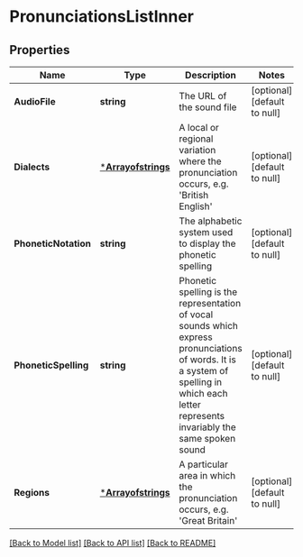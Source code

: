 # PronunciationsListInner

## Properties
Name | Type | Description | Notes
------------ | ------------- | ------------- | -------------
**AudioFile** | **string** | The URL of the sound file | [optional] [default to null]
**Dialects** | [***Arrayofstrings**](arrayofstrings.md) | A local or regional variation where the pronunciation occurs, e.g. &#39;British English&#39; | [optional] [default to null]
**PhoneticNotation** | **string** | The alphabetic system used to display the phonetic spelling | [optional] [default to null]
**PhoneticSpelling** | **string** | Phonetic spelling is the representation of vocal sounds which express pronunciations of words. It is a system of spelling in which each letter represents invariably the same spoken sound | [optional] [default to null]
**Regions** | [***Arrayofstrings**](arrayofstrings.md) | A particular area in which the pronunciation occurs, e.g. &#39;Great Britain&#39; | [optional] [default to null]

[[Back to Model list]](../README.md#documentation-for-models) [[Back to API list]](../README.md#documentation-for-api-endpoints) [[Back to README]](../README.md)



